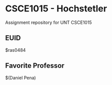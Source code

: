 # CSCE1015 - Hochstetler
Assignment repository for UNT CSCE1015
## EUID
$ras0484

## Favorite Professor
$(Daniel Pena)
